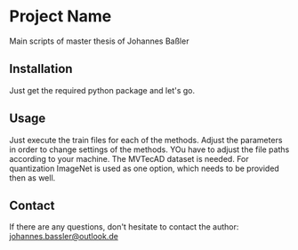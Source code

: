 # Project Name

Main scripts of master thesis of Johannes Baßler

## Installation

Just get the required python package and let's go.

## Usage

Just execute the train files for each of the methods. Adjust the parameters in order to change settings of the methods.
YOu have to adjust the file paths according to your machine. The MVTecAD dataset is needed. For quantization ImageNet is used as one option, which needs to be provided then as well.

## Contact

If there are any questions, don't hesitate to contact the author: johannes.bassler@outlook.de